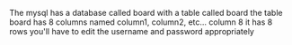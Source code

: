 The mysql has a database called board with a table called board
the table board has 8 columns named column1, column2, etc... column 8
it has 8 rows
you'll have to edit the username and password appropriately
